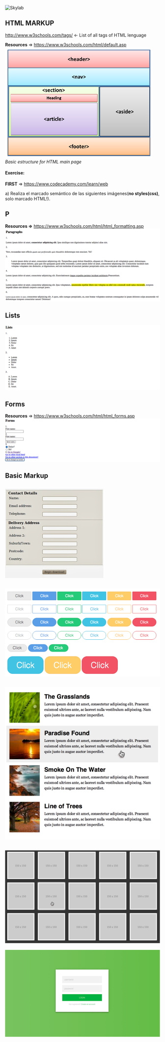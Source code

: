 <img src="http://www.skylabcoders.com/images/403/default.png" alt="Skylab" style="width:200px;height:45px;">

## HTML MARKUP

http://www.w3schools.com/tags/ <- List of all tags of HTML lenguage

**Resources** => https://www.w3schools.com/html/default.asp
![snapshot](img/html.png)
*Basic estructure for HTML main page*

#### Exercise:

**FIRST** => https://www.codecademy.com/learn/web

a) Realiza el marcado semántico de las siguientes imágenes(**no styles(css)**, solo marcado HTML!).

## P
**Resources =>** https://www.w3schools.com/html/html_formatting.asp
![snapshot](img/css01.png)
## Lists
![snapshot](img/css02.png)
## Forms
**Resources** => https://www.w3schools.com/html/html_forms.asp
![snapshot](img/css03.png)

## Basic Markup
![snapshot](img/css1.jpg)
---
![snapshot](img/css2.png)
---
![snapshot](img/css3.jpg)
---
![snapshot](img/css4.jpg)
---
![snapshot](img/css5.jpg)


